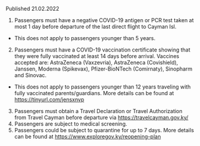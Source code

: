 Published 21.02.2022
1. Passengers must have a negative COVID-19 antigen or PCR test taken at most 1 day before departure of the last direct flight to Cayman Isl.
- This does not apply to passengers younger than 5 years.
2. Passengers must have a COVID-19 vaccination certificate showing that they were fully vaccinated at least 14 days before arrival. Vaccines accepted are: AstraZeneca (Vaxzevria), AstraZeneca (Covishield), Janssen, Moderna (Spikevax), Pfizer-BioNTech (Comirnaty), Sinopharm and Sinovac.
- This does not apply to passengers younger than 12 years traveling with fully vaccinated parents/guardians.
More details can be found at <a href="https://tinyurl.com/jensxnvp">https://tinyurl.com/jensxnvp</a>
3. Passengers must obtain a Travel Declaration or Travel Authorization from Travel Cayman before departure via <a href="https://travelcayman.gov.ky/">https://travelcayman.gov.ky/</a>
4. Passengers are subject to medical screening.
5. Passengers could be subject to quarantine for up to 7 days. More details can be found at <a href="https://www.exploregov.ky/reopening-plan">https://www.exploregov.ky/reopening-plan</a>